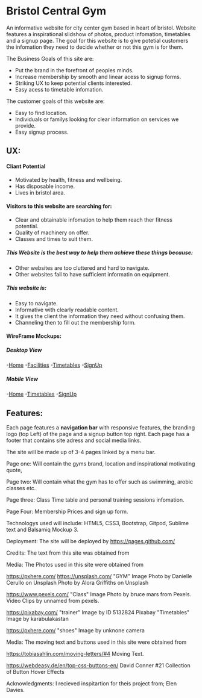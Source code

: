 <h1 align="center">
    <a href="https://github.com/jonathanw82/bristol-central-gym/blob/master/assets/images/Bristol-Gym-ReadMe-image.png" alt="Gym-Logo-Image"/></a>
 </h1>

# Bristol Central Gym

An informative website for city center gym based in heart of bristol.
Website features a inspirational slidshow of photos, product infomation, timetables and a signup page.
The goal for this website is to give potetial customers the infomation they need to decide whether or not this gym is for them.

The Business Goals of this site are:
* Put the brand in the forefront of peoples minds.
* Increase membership by smooth and linear acess to signup forms.
* Striking UX to keep potential clients interested.
* Easy acess to timetable infomation.

The customer goals of this website are:
* Easy to find location.
* Individuals or familys looking for clear information on services we provide.
* Easy signup process.

## UX:

#### Cliant Potential
* Motivated by health, fitness and wellbeing.
* Has disposable income.
* Lives in bristol area.

#### Visitors to this website are searching for:
* Clear and obtainable infomation to help them reach ther fitness potential.
* Quality of machinery on offer.
* Classes and times to suit them.


##### This Website is the best way to help them achieve these things because:
* Other websites are too cluttered and hard to navigate.
* Other websites fail to have sufficient informatin on equipment.

##### This website is:
* Easy to navigate.
* Informative with clearly readable content.
* It gives the client the information they need without confusing them.
* Channeling then to fill out the membership form.
    
#### WireFrame Mockups:
##### Desktop View
-[Home](https://github.com/jonathanw82/bristol-central-gym/blob/master/assets/WireFrame/Home-DTV.png)
-[Facilities](https://github.com/jonathanw82/bristol-central-gym/blob/master/assets/WireFrame/Facilities-DTV.png)
-[Timetables](https://github.com/jonathanw82/bristol-central-gym/blob/master/assets/WireFrame/Timetables-DTV.png)
-[SignUp](https://github.com/jonathanw82/bristol-central-gym/blob/master/assets/WireFrame/Signup-DTV.png)

##### Mobile View
-[Home](https://github.com/jonathanw82/bristol-central-gym/blob/master/assets/WireFrame/Home-MV.png)
-[Timetables](https://github.com/jonathanw82/bristol-central-gym/blob/master/assets/WireFrame/Timetables-MV.png)
-[SignUp](https://github.com/jonathanw82/bristol-central-gym/blob/master/assets/WireFrame/Signup-MV.png)

## Features:

Each page features a **navigation bar** with responsive features, the branding logo (top Left) of the page and a signup button top right. Each page has a footer that contains site adress and social media links.

The site will be made up of 3-4 pages linked by a menu bar.

Page one:
Will contain the gyms brand, location and inspirational motivating quote,

Page two:
Will contain what the gym has to offer such as swimming, arobic classes etc.

Page three:
Class Time table and personal training sessions infomation.

Page Four:
Membership Prices and sign up form.

Technologys used will include:
HTML5, CSS3, Bootstrap, Gitpod, Sublime text and Balsamiq Mockup 3.

Deployment: The site will be deployed by 
https://pages.github.com/

Credits:
The text from this site was obtained from


Media: The Photos used in this site were obtained from

https://pxhere.com/
https://unsplash.com/
"GYM" Image Photo by Danielle Cerullo on Unsplash
Photo by Alora Griffiths on Unsplash

https://www.pexels.com/
"Class" Image Photo by bruce mars from Pexels.
Video Clips by unnamed from pexels.

https://pixabay.com/
"trainer" Image by ID 5132824 Pixabay
"Timetables" Image by karabulakastan

https://pxhere.com/
"shoes" Image by unknone camera 

Media: The moving text and buttons used in this site were obtained from

https://tobiasahlin.com/moving-letters/#4
Moving Text.

https://webdeasy.de/en/top-css-buttons-en/
David Conner #21 Collection of Button Hover Effects

Acknowledgments:
I recieved inspitartion for theis project from;
Elen Davies.





